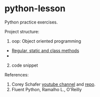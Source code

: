 # python-lesson
Python practice exercises.

Project structure:

1. oop: Object oriented programming    
* [Regular, static and class methods](https://github.com/pkaf/python-lesson/blob/main/oop/class_method.ipynb)
* 

2. code snippet


References:
1. Corey Schafer [youtube channel](https://www.youtube.com/channel/UCCezIgC97PvUuR4_gbFUs5g) and [repo](https://github.com/CoreyMSchafer/code_snippets).
2. Fluent Python, Ramalho L., O'Reilly  
